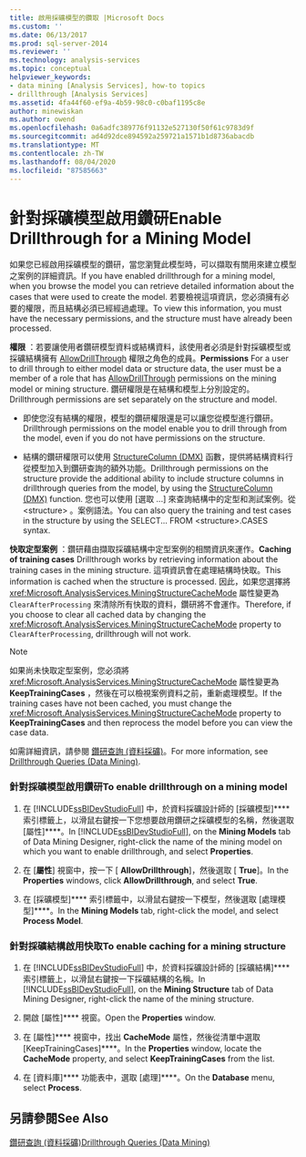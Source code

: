 ```yaml
---
title: 啟用採礦模型的鑽取 |Microsoft Docs
ms.custom: ''
ms.date: 06/13/2017
ms.prod: sql-server-2014
ms.reviewer: ''
ms.technology: analysis-services
ms.topic: conceptual
helpviewer_keywords:
- data mining [Analysis Services], how-to topics
- drillthrough [Analysis Services]
ms.assetid: 4fa44f60-ef9a-4b59-98c0-c0baf1195c8e
author: minewiskan
ms.author: owend
ms.openlocfilehash: 0a6adfc389776f91132e527130f50f61c9783d9f
ms.sourcegitcommit: ad4d92dce894592a259721a1571b1d8736abacdb
ms.translationtype: MT
ms.contentlocale: zh-TW
ms.lasthandoff: 08/04/2020
ms.locfileid: "87585663"
---
```

# <a name="enable-drillthrough-for-a-mining-model"></a><span data-ttu-id="2200d-102">針對採礦模型啟用鑽研</span><span class="sxs-lookup"><span data-stu-id="2200d-102">Enable Drillthrough for a Mining Model</span></span>
  <span data-ttu-id="2200d-103">如果您已經啟用採礦模型的鑽研，當您瀏覽此模型時，可以擷取有關用來建立模型之案例的詳細資訊。</span><span class="sxs-lookup"><span data-stu-id="2200d-103">If you have enabled drillthrough for a mining model, when you browse the model you can retrieve detailed information about the cases that were used to create the model.</span></span> <span data-ttu-id="2200d-104">若要檢視這項資訊，您必須擁有必要的權限，而且結構必須已經經過處理。</span><span class="sxs-lookup"><span data-stu-id="2200d-104">To view this information, you must have the necessary permissions, and the structure must have already been processed.</span></span>  
  
 <span data-ttu-id="2200d-105">**權限** ：若要讓使用者鑽研模型資料或結構資料，該使用者必須是針對採礦模型或採礦結構擁有 [AllowDrillThrough](https://docs.microsoft.com/bi-reference/assl/properties/allowdrillthrough-element-assl) 權限之角色的成員。</span><span class="sxs-lookup"><span data-stu-id="2200d-105">**Permissions** For a user to drill through to either model data or structure data, the user must be a member of a role that has [AllowDrillThrough](https://docs.microsoft.com/bi-reference/assl/properties/allowdrillthrough-element-assl) permissions on the mining model or mining structure.</span></span> <span data-ttu-id="2200d-106">鑽研權限是在結構和模型上分別設定的。</span><span class="sxs-lookup"><span data-stu-id="2200d-106">Drillthrough permissions are set separately on the structure and model.</span></span>  
  
-   <span data-ttu-id="2200d-107">即使您沒有結構的權限，模型的鑽研權限還是可以讓您從模型進行鑽研。</span><span class="sxs-lookup"><span data-stu-id="2200d-107">Drillthrough permissions on the model enable you to drill through from the model, even if you do not have permissions on the structure.</span></span>  
  
-   <span data-ttu-id="2200d-108">結構的鑽研權限可以使用 [StructureColumn &#40;DMX&#41;](/sql/dmx/structurecolumn-dmx) 函數，提供將結構資料行從模型加入到鑽研查詢的額外功能。</span><span class="sxs-lookup"><span data-stu-id="2200d-108">Drillthrough permissions on the structure provide the additional ability to include structure columns in drillthrough queries from the model, by using the [StructureColumn &#40;DMX&#41;](/sql/dmx/structurecolumn-dmx) function.</span></span> <span data-ttu-id="2200d-109">您也可以使用 [選取 ...] 來查詢結構中的定型和測試案例。從 \<structure> 。案例語法。</span><span class="sxs-lookup"><span data-stu-id="2200d-109">You can also query the training and test cases in the structure by using the SELECT... FROM \<structure>.CASES syntax.</span></span>  
  
 <span data-ttu-id="2200d-110">**快取定型案例** ：鑽研藉由擷取採礦結構中定型案例的相關資訊來運作。</span><span class="sxs-lookup"><span data-stu-id="2200d-110">**Caching of training cases** Drillthrough works by retrieving information about the training cases in the mining structure.</span></span> <span data-ttu-id="2200d-111">這項資訊會在處理結構時快取。</span><span class="sxs-lookup"><span data-stu-id="2200d-111">This information is cached when the structure is processed.</span></span> <span data-ttu-id="2200d-112">因此，如果您選擇將 <xref:Microsoft.AnalysisServices.MiningStructureCacheMode> 屬性變更為 `ClearAfterProcessing` 來清除所有快取的資料，鑽研將不會運作。</span><span class="sxs-lookup"><span data-stu-id="2200d-112">Therefore, if you choose to clear all cached data by changing the <xref:Microsoft.AnalysisServices.MiningStructureCacheMode> property to `ClearAfterProcessing`, drillthrough will not work.</span></span>  
  
> [!NOTE]  
>  <span data-ttu-id="2200d-113">如果尚未快取定型案例，您必須將 <xref:Microsoft.AnalysisServices.MiningStructureCacheMode> 屬性變更為 **KeepTrainingCases** ，然後在可以檢視案例資料之前，重新處理模型。</span><span class="sxs-lookup"><span data-stu-id="2200d-113">If the training cases have not been cached, you must change the <xref:Microsoft.AnalysisServices.MiningStructureCacheMode> property to **KeepTrainingCases** and then reprocess the model before you can view the case data.</span></span>  
  
 <span data-ttu-id="2200d-114">如需詳細資訊，請參閱 [鑽研查詢 &#40;資料採礦&#41;](drillthrough-queries-data-mining.md)。</span><span class="sxs-lookup"><span data-stu-id="2200d-114">For more information, see [Drillthrough Queries &#40;Data Mining&#41;](drillthrough-queries-data-mining.md).</span></span>  
  
### <a name="to-enable-drillthrough-on-a-mining-model"></a><span data-ttu-id="2200d-115">針對採礦模型啟用鑽研</span><span class="sxs-lookup"><span data-stu-id="2200d-115">To enable drillthrough on a mining model</span></span>  
  
1.  <span data-ttu-id="2200d-116">在 [!INCLUDE[ssBIDevStudioFull](../../includes/ssbidevstudiofull-md.md)] 中，於資料採礦設計師的 [採礦模型]\*\*\*\* 索引標籤上，以滑鼠右鍵按一下您想要啟用鑽研之採礦模型的名稱，然後選取 [屬性]\*\*\*\*。</span><span class="sxs-lookup"><span data-stu-id="2200d-116">In [!INCLUDE[ssBIDevStudioFull](../../includes/ssbidevstudiofull-md.md)], on the **Mining Models** tab of Data Mining Designer, right-click the name of the mining model on which you want to enable drillthrough, and select **Properties**.</span></span>  
  
2.  <span data-ttu-id="2200d-117">在 [**屬性**] 視窗中，按一下 [ **AllowDrillthrough**]，然後選取 [ **True**]。</span><span class="sxs-lookup"><span data-stu-id="2200d-117">In the **Properties** windows, click **AllowDrillthrough**, and select **True**.</span></span>  
  
3.  <span data-ttu-id="2200d-118">在 [採礦模型]\*\*\*\* 索引標籤中，以滑鼠右鍵按一下模型，然後選取 [處理模型]\*\*\*\*。</span><span class="sxs-lookup"><span data-stu-id="2200d-118">In the **Mining Models** tab, right-click the model, and select **Process Model**.</span></span>  
  
### <a name="to-enable-caching-for-a-mining-structure"></a><span data-ttu-id="2200d-119">針對採礦結構啟用快取</span><span class="sxs-lookup"><span data-stu-id="2200d-119">To enable caching for a mining structure</span></span>  
  
1.  <span data-ttu-id="2200d-120">在 [!INCLUDE[ssBIDevStudioFull](../../includes/ssbidevstudiofull-md.md)] 中，於資料採礦設計師的 [採礦結構]\*\*\*\* 索引標籤上，以滑鼠右鍵按一下採礦結構的名稱。</span><span class="sxs-lookup"><span data-stu-id="2200d-120">In [!INCLUDE[ssBIDevStudioFull](../../includes/ssbidevstudiofull-md.md)], on the **Mining Structure** tab of Data Mining Designer, right-click the name of the mining structure.</span></span>  
  
2.  <span data-ttu-id="2200d-121">開啟 [屬性]\*\*\*\* 視窗。</span><span class="sxs-lookup"><span data-stu-id="2200d-121">Open the **Properties** window.</span></span>  
  
3.  <span data-ttu-id="2200d-122">在 [屬性]\*\*\*\* 視窗中，找出 **CacheMode** 屬性，然後從清單中選取 [KeepTrainingCases]\*\*\*\*。</span><span class="sxs-lookup"><span data-stu-id="2200d-122">In the **Properties** window, locate the **CacheMode** property, and select **KeepTrainingCases** from the list.</span></span>  
  
4.  <span data-ttu-id="2200d-123">在 [資料庫]\*\*\*\* 功能表中，選取 [處理]\*\*\*\*。</span><span class="sxs-lookup"><span data-stu-id="2200d-123">On the **Database** menu, select **Process**.</span></span>  
  
## <a name="see-also"></a><span data-ttu-id="2200d-124">另請參閱</span><span class="sxs-lookup"><span data-stu-id="2200d-124">See Also</span></span>  
 [<span data-ttu-id="2200d-125">鑽研查詢 &#40;資料採礦&#41;</span><span class="sxs-lookup"><span data-stu-id="2200d-125">Drillthrough Queries &#40;Data Mining&#41;</span></span>](drillthrough-queries-data-mining.md)  
  
  
